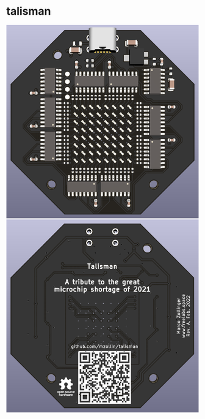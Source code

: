 # talisman

![Talisman PCB 3D rendering: Front view](talisman-top.png)
![Talisman PCB 3D rendering: Rear view](talisman-bot.png)
